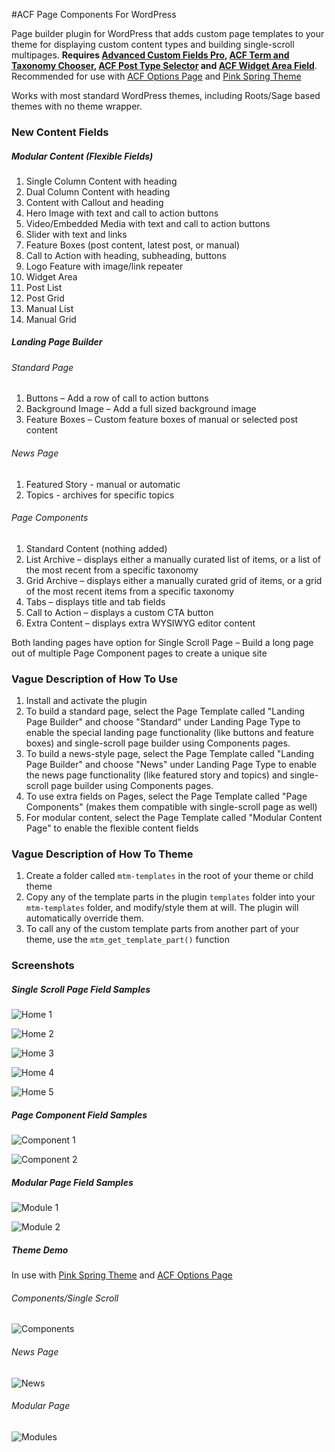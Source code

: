 #ACF Page Components For WordPress

Page builder plugin for WordPress that adds custom page templates to your theme for displaying custom content types and building single-scroll multipages. **Requires [Advanced Custom Fields Pro](http://advancedcustomfields.com/pro), [ACF Term and Taxonomy Chooser](https://github.com/marktimemedia/acf-term-and-taxonomy-chooser), [ACF Post Type Selector](https://github.com/TimPerry/acf-post-type-selector) and [ACF Widget Area Field](https://wordpress.org/plugins/advanced-custom-fields-widget-area-field/)**. Recommended for use with [ACF Options Page](https://github.com/marktimemedia/acf-theme-settings) and [Pink Spring Theme](https://github.com/marktimemedia/pink-spring)

Works with most standard WordPress themes, including Roots/Sage based themes with no theme wrapper.

### New Content Fields

##### Modular Content (Flexible Fields)
1. Single Column Content with heading
2. Dual Column Content with heading
3. Content with Callout and heading
4. Hero Image with text and call to action buttons
5. Video/Embedded Media with text and call to action buttons
6. Slider with text and links
7. Feature Boxes (post content, latest post, or manual)
8. Call to Action with heading, subheading, buttons
8. Logo Feature with image/link repeater
9. Widget Area
10. Post List
11. Post Grid
12. Manual List
13. Manual Grid

##### Landing Page Builder
###### Standard Page
1. Buttons – Add a row of call to action buttons
2. Background Image – Add a full sized background image
3. Feature Boxes – Custom feature boxes of manual or selected post content

###### News Page
1. Featured Story - manual or automatic
2. Topics - archives for specific topics

###### Page Components
1. Standard Content (nothing added)
2. List Archive – displays either a manually curated list of items, or a list of the most recent from a specific taxonomy
3. Grid Archive – displays either a manually curated grid of items, or a grid of the most recent items from a specific taxonomy
4. Tabs – displays title and tab fields
5. Call to Action – displays a custom CTA button
6. Extra Content – displays extra WYSIWYG editor content


Both landing pages have option for Single Scroll Page – Build a long page out of multiple Page Component pages to create a unique site


### Vague Description of How To Use
1. Install and activate the plugin
2. To build a standard page, select the Page Template called "Landing Page Builder" and choose "Standard" under Landing Page Type to enable the special landing page functionality (like buttons and feature boxes) and single-scroll page builder using Components pages.
3. To build a news-style page, select the Page Template called "Landing Page Builder" and choose "News" under Landing Page Type to enable the news page functionality (like featured story and topics) and single-scroll page builder using Components pages.
4. To use extra fields on Pages, select the Page Template called "Page Components" (makes them compatible with single-scroll page as well)
5. For modular content, select the Page Template called "Modular Content Page" to enable the flexible content fields


### Vague Description of How To Theme
1. Create a folder called `mtm-templates` in the root of your theme or child theme
2. Copy any of the template parts in the plugin `templates` folder into your `mtm-templates` folder, and modify/style them at will. The plugin will automatically override them.
3. To call any of the custom template parts from another part of your theme, use the `mtm_get_template_part()` function


### Screenshots

##### Single Scroll Page Field Samples 

![Home 1](screenshots/home-1.png)

![Home 2](screenshots/home-2.png)

![Home 3](screenshots/home-3.png)

![Home 4](screenshots/home-4.png)

![Home 5](screenshots/news-1.png)


##### Page Component Field Samples

![Component 1](screenshots/component-1.png)

![Component 2](screenshots/component-2.png)


##### Modular Page Field Samples

![Module 1](screenshots/module-1.png)

![Module 2](screenshots/module-2.png)

##### Theme Demo

In use with [Pink Spring Theme](https://github.com/marktimemedia/pink-spring) and [ACF Options Page](https://github.com/marktimemedia/acf-theme-settings)

###### Components/Single Scroll
![Components](screenshots/components.png)

###### News Page
![News](screenshots/news.png)

###### Modular Page
![Modules](screenshots/modules.png)

